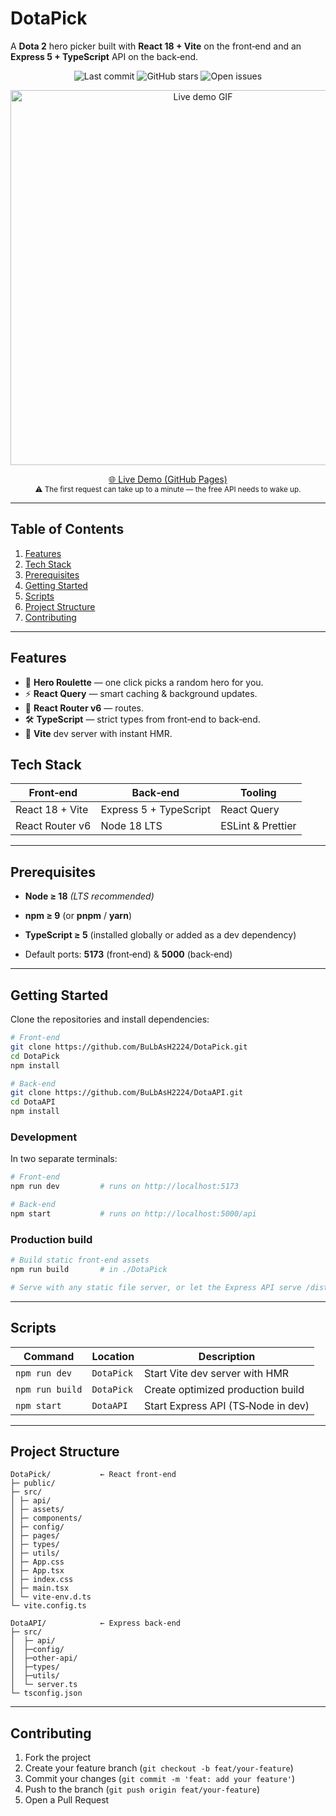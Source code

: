 # DotaPick 

A  **Dota 2** hero picker built with **React 18 + Vite** on the front‑end and an **Express 5 + TypeScript** API on the back‑end.

<p align="center">
  <img src="https://img.shields.io/github/last-commit/BuLbAsH2224/DotaPick.svg" alt="Last commit" />
  <img src="https://img.shields.io/github/stars/BuLbAsH2224/DotaPick?style=social" alt="GitHub stars" />
  <img src="https://img.shields.io/github/issues/BuLbAsH2224/DotaPick.svg" alt="Open issues" />
</p>

<p align="center">
  <img src="https://assets-v2.lottiefiles.com/a/3e45c780-10ce-11ef-8520-3f024e3cdce5/BWJOUO8tPA.gif" width="600" alt="Live demo GIF" />
</p>

<p align="center">
  <a href="https://bulbash2224.github.io/DotaPick/">🌐 Live Demo (GitHub Pages)</a><br/>
  <sub>⚠️ The first request can take up to a minute — the free API needs to wake up.</sub>
</p>

---

## Table of Contents
1. [Features](#features)
2. [Tech Stack](#tech-stack)
3. [Prerequisites](#prerequisites)
4. [Getting Started](#getting-started)
5. [Scripts](#scripts)
6. [Project Structure](#project-structure)
7. [Contributing](#contributing)

---

## Features

- 🎯 **Hero Roulette** — one click picks a random hero for you.  
- ⚡ **React Query** — smart caching & background updates.  
- 🧭 **React Router v6** —  routes.  
- 🛠️ **TypeScript** — strict types from front‑end to back‑end.  
- 🚀 **Vite** dev server with instant HMR.  

## Tech Stack

| Front‑end            | Back‑end                | Tooling                |
|----------------------|-------------------------|------------------------|
| React 18 + Vite      | Express 5 + TypeScript  | React Query            |
| React Router v6      | Node 18 LTS             | ESLint & Prettier      |

---

## Prerequisites

- **Node ≥ 18** *(LTS recommended)*  
- **npm ≥ 9** (or **pnpm** / **yarn**)  
- **TypeScript ≥ 5** (installed globally or added as a dev dependency)


- Default ports: **5173** (front‑end) & **5000** (back‑end)  

---

## Getting Started

Clone the repositories and install dependencies:

```bash
# Front‑end
git clone https://github.com/BuLbAsH2224/DotaPick.git
cd DotaPick
npm install

# Back‑end
git clone https://github.com/BuLbAsH2224/DotaAPI.git
cd DotaAPI
npm install
```

### Development

In two separate terminals:

```bash
# Front‑end
npm run dev         # runs on http://localhost:5173

# Back‑end
npm start           # runs on http://localhost:5000/api
```



### Production build

```bash
# Build static front‑end assets
npm run build       # in ./DotaPick

# Serve with any static file server, or let the Express API serve /dist
```

---

## Scripts

| Command         | Location   | Description                           |
|-----------------|------------|---------------------------------------|
| `npm run dev`   | `DotaPick` | Start Vite dev server with HMR        |
| `npm run build` | `DotaPick` | Create optimized production build     |
| `npm start`     | `DotaAPI`  | Start Express API (TS‑Node in dev)    |

---

## Project Structure

```
DotaPick/           ← React front‑end
├─ public/
├─ src/
│ ├─ api/
│ ├─ assets/
│ ├─ components/
│ ├─ config/
│ ├─ pages/
│ ├─ types/
│ ├─ utils/
│ ├─ App.css
│ ├─ App.tsx
│ ├─ index.css
│ ├─ main.tsx
│ └─ vite-env.d.ts
└─ vite.config.ts

DotaAPI/            ← Express back‑end
├─ src/
│  ├─ api/
│  ├─config/
│  ├─other-api/
│  ├─types/
│  ├─utils/
│  └─ server.ts
└─ tsconfig.json
```

---

## Contributing

1. Fork the project  
2. Create your feature branch (`git checkout -b feat/your-feature`)  
3. Commit your changes (`git commit -m 'feat: add your feature'`)  
4. Push to the branch (`git push origin feat/your-feature`)  
5. Open a Pull Request  

